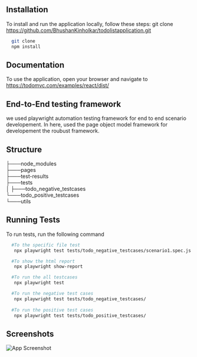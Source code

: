 
## Installation

To install and run the application locally, follow these steps:
git clone
https://github.com/BhushanKinholkar/todolistapplication.git

```bash
  git clone
  npm install 
```
    
## Documentation

To use the application, open your browser and navigate to https://todomvc.com/examples/react/dist/

## End-to-End testing framework
we used playwright automation testing framework for end to end scenario developement. In here, used the page object model framework for developement the roubust framework.

## Structure

├───node_modules   
├───pages\
├───test-results\
├───tests\
│   ├───todo_negative_testcases\
└───todo_positive_testcases\
└───utils







## Running Tests

To run tests, run the following command

```bash
  #To the specific file test
   npx playwright test tests/todo_negative_testcases/scenario1.spec.js

  #To show the html report
   npx playwright show-report

  #To run the all testcases
   npx playwright test

  #To run the negative test cases
   npx playwright test tests/todo_negative_testcases/
  
  #To run the positive test cases
   npx playwright test tests/todo_positive_testcases/
```


## Screenshots

![App Screenshot](https://github.com/user-attachments/assets/a92bfc74-0957-49e1-9094-7428f75afded)



